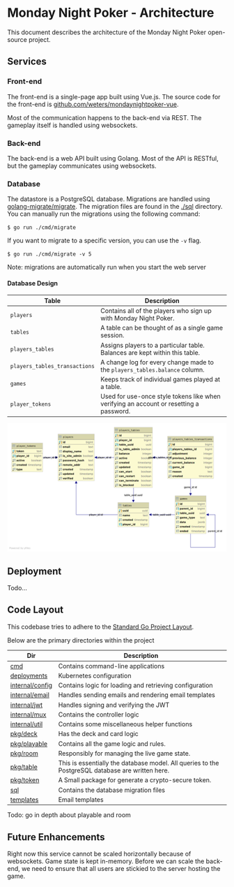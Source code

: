 # Monday Night Poker - Architecture

This document describes the architecture of the Monday Night Poker open-source project.

## Services

### Front-end

The front-end is a single-page app built using Vue.js. The source code for the front-end is [github.com/weters/mondaynightpoker-vue](https://github.com/weters/mondaynightpoker-vue).

Most of the communication happens to the back-end via REST. The gameplay itself is handled using websockets.

### Back-end

The back-end is a web API built using Golang. Most of the API is RESTful, but the gameplay communicates using websockets.

### Database

The datastore is a PostgreSQL database. Migrations are handled using [golang-migrate/migrate](https://github.com/golang-migrate/migrate). The migration files are found in the [./sql](./sql) directory. You can manually run the migrations using the following command:
```shell
$ go run ./cmd/migrate
```

If you want to migrate to a specific version, you can use the `-v` flag.
```shell
$ go run ./cmd/migrate -v 5
```

Note: migrations are automatically run when you start the web server

#### Database Design

Table | Description
--- | ---
`players` | Contains all of the players who sign up with Monday Night Poker.
`tables` | A table can be thought of as a single game session.
`players_tables` | Assigns players to a particular table. Balances are kept within this table.
`players_tables_transactions` | A change log for every change made to the `players_tables.balance` column.
`games` | Keeps track of individual games played at a table.
`player_tokens` | Used for use-once style tokens like when verifying an account or resetting a password.

![Database Design](assets/tables.png)

## Deployment

Todo...

## Code Layout

This codebase tries to adhere to the [Standard Go Project Layout](https://github.com/golang-standards/project-layout).

Below are the primary directories within the project

Dir | Description
--- | ---
[cmd](cmd) | Contains command-line applications
[deployments](deployments) | Kubernetes configuration
[internal/config](internal/config) | Contains logic for loading and retrieving configuration
[internal/email](internal/email) | Handles sending emails and rendering email templates
[internal/jwt](internal/jwt) | Handles signing and verifying the JWT
[internal/mux](internal/mux) | Contains the controller logic
[internal/util](internal/util) | Contains some miscellaneous helper functions
[pkg/deck](pkg/deck) | Has the deck and card logic
[pkg/playable](pkg/playable) | Contains all the game logic and rules.
[pkg/room](pkg/room) | Responsibly for managing the live game state.
[pkg/table](pkg/table) | This is essentially the database model. All queries to the PostgreSQL database are written here.
[pkg/token](pkg/token) | A Small package for generate a crypto-secure token.
[sql](sql) | Contains the database migration files
[templates](templates) | Email templates

Todo: go in depth about playable and room

## Future Enhancements

Right now this service cannot be scaled horizontally because of websockets. Game state is kept in-memory. Before we can scale the back-end, we need to ensure that all users are stickied to the server hosting the game.
